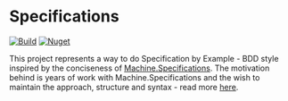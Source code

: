 # Specifications

[![Build](https://github.com/aksio-system/Specifications/actions/workflows/build-dotnet.yml/badge.svg)](https://github.com/aksio-system/Specifications/actions/workflows/build-dotnet.yml)
[![Nuget](https://img.shields.io/nuget/v/aksio.specifications)](http://nuget.org/packages/aksio.specifications)

This project represents a way to do Specification by Example - BDD style inspired by
the conciseness of [Machine.Specifications](https://github.com/machine/machine.specifications).
The motivation behind is years of work with Machine.Specifications and the wish to maintain
the approach, structure and syntax - read more [here](https://www.ingebrigtsen.info/2021/09/05/specifications-in-xunit/).

